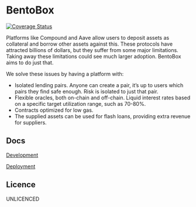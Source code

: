 # BentoBox

[![Coverage Status](https://coveralls.io/repos/github/sushiswap/bentobox/badge.svg?branch=hardhat)](https://coveralls.io/github/sushiswap/bentobox?branch=hardhat)

Platforms like Compound and Aave allow users to deposit assets as collateral and borrow other assets against this. These protocols have attracted billions of dollars, but they suffer from some major limitations. Taking away these limitations could see much larger adoption. BentoBox aims to do just that.

We solve these issues by having a platform with:

- Isolated lending pairs. Anyone can create a pair, it’s up to users which pairs they find safe enough. Risk is isolated to just that pair.
- Flexible oracles, both on-chain and off-chain.
  Liquid interest rates based on a specific target utilization range, such as 70-80%.
- Contracts optimized for low gas.
- The supplied assets can be used for flash loans, providing extra revenue for suppliers.

## Docs

[Development](docs/DEVELOPMENT.md)

[Deployment](docs/DEPLOYMENT.md)

## Licence

UNLICENCED

